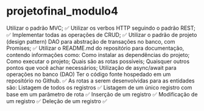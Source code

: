 # projetofinal_modulo4

Utilizar o padrão MVC; ✅
Utilizar os verbos HTTP seguindo o padrão REST; ✅
Implementar todas as operações de CRUD; ✅
Utilizar o padrão de projeto (design pattern) DAO para abstração de transações no banco, com
Promises; ✅
Utilizar o README.md do repositório para documentação, contendo informações como:
Como instalar as dependências do projeto;
Como executar o projeto;
Quais são as rotas possíveis;
Quaisquer outros pontos que você achar necessários;
Utilização de async/await para operações no banco (DAO)
Ter o código fonte hospedado em um repositório no Github. ✅
As rotas a serem desenvolvidas para as entidades são:
Listagem de todos os registros ✅
Listagem de um único registro com base em um parâmetro de rota ✅
Inserção de um registro ✅
Modificação de um registro ✅
Deleção de um registro ✅